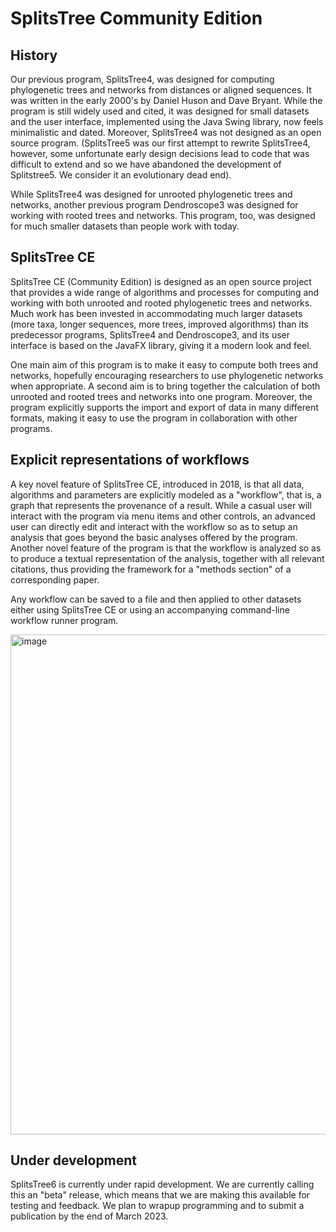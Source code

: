 # SplitsTree Community Edition

## History
Our previous program,  SplitsTree4, was designed for computing phylogenetic trees and networks from distances or aligned sequences. It was written in the early 2000's by Daniel Huson and Dave Bryant. While the program is still widely used and cited, it was designed for small datasets and the user interface, implemented using the Java Swing library, now feels minimalistic and dated. Moreover, SplitsTree4 was not designed as an open source program.
(SplitsTree5 was our first attempt to rewrite SplitsTree4, however, some unfortunate early design decisions lead to code that was difficult to extend and so we have abandoned the development of Splitstree5. We consider it an evolutionary dead end).

While SplitsTree4 was designed for unrooted phylogenetic trees and networks, another previous program Dendroscope3 was designed for working with rooted trees and networks. This program, too, was designed for much smaller datasets than people work with today. 

## SplitsTree CE
SplitsTree CE (Community Edition) is designed as an open source project that provides a wide range of algorithms and processes for computing and working with both unrooted and rooted phylogenetic trees and networks. Much work has been invested in accommodating much larger datasets (more taxa, longer sequences, more trees, improved algorithms) than its predecessor programs, SplitsTree4 and Dendroscope3, and its user interface is based on the JavaFX library, giving it a modern look and feel.

One main aim of this program is to make it easy to compute both trees and networks, hopefully encouraging researchers to use phylogenetic networks when appropriate. A second aim is to bring together the calculation of both unrooted and rooted trees and networks into one program. Moreover, the program explicitly supports the import and export of data in many different formats, making it easy to use the program in collaboration with other programs.

## Explicit representations of workflows
A key novel feature of SplitsTree CE, introduced in 2018, is that all data, algorithms and parameters are explicitly modeled as a "workflow", that is, a graph that represents the provenance of a result. While a casual user will interact with the program via menu items and other controls, an advanced user can directly edit and interact with the workflow so as to setup an analysis that goes beyond the basic analyses offered by the program. Another novel feature of the program is that the workflow is analyzed so as to produce a textual representation of the analysis, together with all relevant citations, thus providing the framework for a "methods section" of a corresponding paper.

Any workflow can be saved to a file and then applied to other datasets either using SplitsTree CE or using an accompanying command-line workflow runner program.

<img width="800" alt="image" src="https://user-images.githubusercontent.com/6740594/210215775-aa422f30-bf40-4286-883d-854ca152b7fd.png">

## Under development

SplitsTree6 is currently under rapid development. We are currently calling this an "beta" release, which means that we are making this available for testing and feedback. We plan to wrapup programming and to submit a publication by the end of March 2023. 



